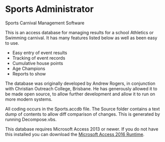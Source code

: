 # Sports Administrator
Sports Carnival Management Software 

This is an access database for managing results for a school Athletics or Swimming carnival. 
It has many features listed below as well as been easy to use.
  * Easy entry of event results 
  * Tracking of event records 
  * Cumulative house points 
  * Age Champions
  * Reports to show 

The database was originally developed by Andrew Rogers, in conjunction with Christian Outreach College, Brisbane. He has generously allowed it to be made open source, to allow further development and allow it to run on more modern systems.


All coding occurs in the Sports.accdb file. The Source folder contains a text dump of contents to allow diff comparison of changes. This is generated by running Decompose.vbs.

This database requires Microsoft Access 2013 or newer. If you do not have this installed you can download the [Microsoft Access 2016 Runtime](https://www.microsoft.com/en-us/download/details.aspx?id=50040).
